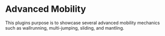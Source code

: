 # Advanced Mobility

This plugins purpose is to showcase several advanced mobility mechanics such as wallrunning, multi-jumping, sliding, and mantling.